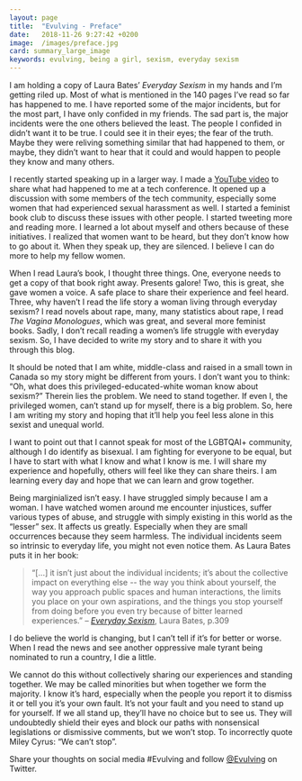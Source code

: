 ```yaml
---
layout: page
title:  "Evulving - Preface"
date:   2018-11-26 9:27:42 +0200
image:  /images/preface.jpg
card: summary_large_image
keywords: evulving, being a girl, sexism, everyday sexism
---
```

I am holding a copy of Laura Bates’ *Everyday Sexism* in my hands and I’m getting riled up. Most of what is mentioned in the 140 pages I’ve read so far has happened to me. I have reported some of the major incidents, but for the most part, I have only confided in my friends. The sad part is, the major incidents were the one others believed the least. The people I confided in didn’t want it to be true. I could see it in their eyes; the fear of the truth. Maybe they were reliving something similar that had happened to them, or maybe, they didn’t want to hear that it could and would happen to people they know and many others.

I recently started speaking up in a larger way. I made a [YouTube video](https://youtu.be/TSawMIjJUVA) to share what had happened to me at a tech conference. It opened up a discussion with some members of the tech community, especially some women that had experienced sexual harassment as well. I started a feminist book club to discuss these issues with other people. I started tweeting more and reading more. I learned a lot about myself and others because of these initiatives. I realized that women want to be heard, but they don’t know how to go about it. When they speak up, they are silenced. I believe I can do more to help my fellow women.

When I read Laura’s book, I thought three things. One, everyone needs to get a copy of that book right away. Presents galore! Two, this is great, she gave women a voice. A safe place to share their experience and feel heard. Three, why haven’t I read the life story a woman living through everyday sexism? I read novels about rape, many, many statistics about rape, I read *The Vagina Monologues*, which was great, and several more feminist books. Sadly, I don’t recall reading a women’s life struggle with everyday sexism. So, I have decided to write my story and to share it with you through this blog.

It should be noted that I am white, middle-class and raised in a small town in Canada so my story might be different from yours. I don’t want you to think: “Oh, what does this privileged-educated-white woman know about sexism?” Therein lies the problem. We need to stand together. If even I, the privileged women, can’t stand up for myself, there is a big problem. So, here I am writing my story and hoping that it’ll help you feel less alone in this sexist and unequal world.

I want to point out that I cannot speak for most of the LGBTQAI+ community, although I do identify as bisexual. I am fighting for everyone to be equal, but I have to start with what I know and what I know is me. I will share my experience and hopefully, others will feel like they can share theirs. I am learning every day and hope that we can learn and grow together.

Being marginialized isn’t easy. I have struggled simply because I am a woman. I have watched women around me encounter injustices, suffer various types of abuse, and struggle with simply existing in this world as the “lesser” sex. It affects us greatly. Especially when they are small occurrences because they seem harmless. The individual incidents seem so intrinsic to everyday life, you might not even notice them. As Laura Bates puts it in her book:

>“[...] it isn’t just about the individual incidents; it’s about the collective impact on everything else -- the way you think about yourself, the way you approach public spaces and human interactions, the limits you place on your own aspirations, and the things you stop yourself from doing before you even try because of bitter learned experiences.”
>– *[Everyday Sexism](https://youtu.be/TSawMIjJUVA)*, Laura Bates, p.309

I do believe the world is changing, but I can’t tell if it’s for better or worse. When I read the news and see another oppressive male tyrant being nominated to run a country, I die a little.

We cannot do this without collectively sharing our experiences and standing together. We may be called minorities but when together we form the majority. I know it’s hard, especially when the people you report it to dismiss it or tell you it’s your own fault. It’s not your fault and you need to stand up for yourself. If we all stand up, they’ll have no choice but to see us. They will undoubtedly shield their eyes and block our paths with nonsensical legislations or dismissive comments, but we won’t stop. To incorrectly quote Miley Cyrus: “We can’t stop”.

Share your thoughts on social media #Evulving and follow [@Evulving](https://twitter.com/evulving) on Twitter.